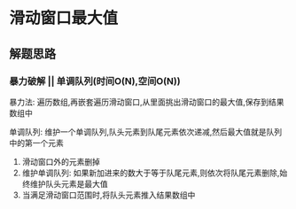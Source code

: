 # 滑动窗口最大值

## 解题思路

### 暴力破解 || 单调队列(时间O(N),空间O(N))

暴力法: 遍历数组,再嵌套遍历滑动窗口,从里面挑出滑动窗口的最大值,保存到结果数组中


单调队列: 维护一个单调队列,队头元素到队尾元素依次递减,然后最大值就是队列中的第一个元素

1. 滑动窗口外的元素删掉
2. 维护单调队列: 如果新加进来的数大于等于队尾元素,则依次将队尾元素删除,始终维护队头元素是最大值
3. 当满足滑动窗口范围时,将队头元素推入结果数组中

